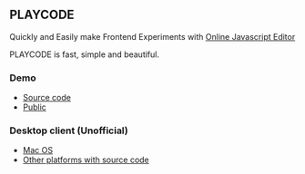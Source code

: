 ## PLAYCODE
Quickly and Easily make Frontend Experiments with [Online Javascript Editor](https://playcode.io/online-javascript-editor)

PLAYCODE is fast, simple and beautiful.

### Demo 
 - [Source code](https://playcode.io/santa?tabs=game.js&output)
 - [Public](http://santa.playcode.io)

### Desktop client (Unofficial)
- [Mac OS](https://github.com/Meadowcottage/playcode-desktop/releases)
- [Other platforms with source code](https://github.com/Meadowcottage/playcode-desktop)
